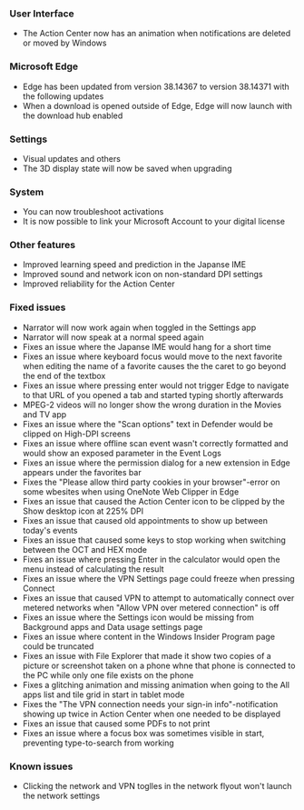 ### User Interface
- The Action Center now has an animation when notifications are deleted or moved by Windows

### Microsoft Edge
- Edge has been updated from version 38.14367 to version 38.14371 with the following updates
 - When a download is opened outside of Edge, Edge will now launch with the download hub enabled

### Settings
- Visual updates and others
 - The 3D display state will now be saved when upgrading

### System
- You can now troubleshoot activations
- It is now possible to link your Microsoft Account to your digital license

### Other features
- Improved learning speed and prediction in the Japanse IME
- Improved sound and network icon on non-standard DPI settings
- Improved reliability for the Action Center

### Fixed issues
- Narrator will now work again when toggled in the Settings app
- Narrator will now speak at a normal speed again
- Fixes an issue where the Japanse IME would hang for a short time
- Fixes an issue where keyboard focus would move to the next favorite when editing the name of a favorite causes the the caret to go beyond the end of the textbox
- Fixes an issue where pressing enter would not trigger Edge to navigate to that URL of you opened a tab and started typing shortly afterwards
- MPEG-2 videos will no longer show the wrong duration in the Movies and TV app
- Fixes an issue where the "Scan options" text in Defender would be clipped on High-DPI screens
- Fixes an issue where offline scan event wasn't correctly formatted and would show an exposed parameter in the Event Logs
- Fixes an issue where the permission dialog for a new extension in Edge appears under the favorites bar
- Fixes the "Please allow third party cookies in your browser"-error on some wbesites when using OneNote Web Clipper in Edge
- Fixes an issue that caused the Action Center icon to be clipped by the Show desktop icon at 225% DPI
- Fixes an issue that caused old appointments to show up between today's events
- Fixes an issue that caused some keys to stop working when switching between the OCT and HEX mode
- Fixes an issue where pressing Enter in the calculator would open the menu instead of calculating the result
- Fixes an issue where the VPN Settings page could freeze when pressing Connect
- Fixes an issue that caused VPN to attempt to automatically connect over metered networks when "Allow VPN over metered connection" is off
- Fixes an issue where the Settings icon would be missing from Background apps and Data usage settings page
- Fixes an issue where content in the Windows Insider Program page could be truncated
- Fixes an issue with File Explorer that made it show two copies of a picture or screenshot taken on a phone whne that phone is connected to the PC while only one file exists on the phone
- Fixes a glitching animation and missing animation when going to the All apps list and tile grid in start in tablet mode
- Fixes the "The VPN connection needs your sign-in info"-notification showing up twice in Action Center when one needed to be displayed
- Fixes an issue that caused some PDFs to not print
- Fixes an issue where a focus box was sometimes visible in start, preventing type-to-search from working

### Known issues
- Clicking the network and VPN toglles in the network flyout won't launch the network settings